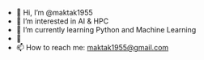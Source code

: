 - 👋 Hi, I’m @maktak1955
- 👀 I’m interested in AI & HPC
- 🌱 I’m currently learning Python and Machine Learning
- 💞
- 📫 How to reach me:  maktak1955@gmail.com

<!---
maktak1955/maktak1955 is a ✨ special ✨ repository because its `README.md` (this file) appears on your GitHub profile.
You can click the Preview link to take a look at your changes.
--->
